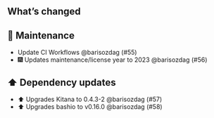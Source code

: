 ## What’s changed

## 🧰 Maintenance

- Update CI Workflows @barisozdag (#55)
- 🎆 Updates maintenance/license year to 2023 @barisozdag (#56)

## ⬆️ Dependency updates

- ⬆️ Upgrades Kitana to 0.4.3-2 @barisozdag (#57)
- ⬆️ Upgrades bashio to v0.16.0 @barisozdag (#58)
